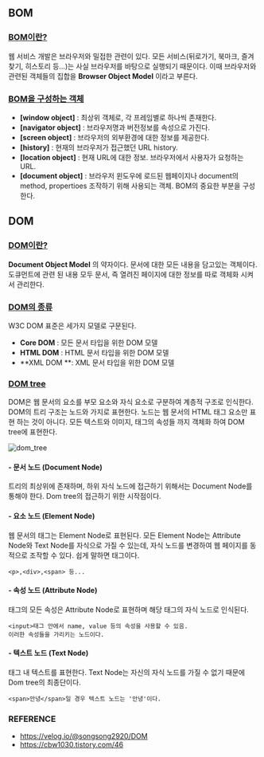 ## BOM



### <u>BOM이란?</u>

웹 서비스 개발은 브라우저와 밀접한 관련이 있다. 모든 서비스(뒤로가기, 북마크, 즐겨찾기, 히스토리 등...)는 사실 브라우저를 바탕으로 실행되기 때문이다. 이때 브라우저와 관련된 객체들의 집합을 **Browser Object Model** 이라고 부른다.



### <u>BOM을 구성하는 객체</u>

* **[window object]** : 최상위 객체로, 각 프레임별로 하나씩 존재한다.
* **[navigator object]** : 브라우저명과 버전정보를 속성으로 가진다.
* **[screen object]** : 브라우저의 외부환경에 대한 정보를 제공한다.
* **[history]** : 현재의 브라우저가 접근했던 URL history.
* **[location object]** : 현재 URL에 대한 정보. 브라우저에서 사용자가 요청하는 URL.
* **[document object]** : 브라우저 윈도우에 로드된 웹페이지나 document의 method, propertioes 조작하기 위해 사용되는 객체. BOM의 중요한 부분을 구성한다.



## DOM



### <u>DOM이란?</u>

**Document Object Model** 의 약자이다. 문서에 대한 모든 내용을 담고있는 객체이다. 도큐먼트에 관련 된 내용 모두 문서, 즉 열려진 페이지에 대한 정보를 따로 객체화 시켜서 관리한다.



### <u>DOM의 종류</u>

W3C DOM 표준은 세가지 모델로 구문된다.

* **Core DOM** : 모든 문서 타입을 위한 DOM 모델
* **HTML DOM** : HTML 문서 타입을 위한 DOM 모델
* **XML DOM **: XML 문서 타입을 위한 DOM 모델

### <u>DOM tree</u>

DOM은 웹 문서의 요소를 부모 요소와 자식 요소로 구분하여 계층적 구조로 인식한다. DOM의 트리 구조는 노드와 가지로 표현한다. 노드는 웹 문서의 HTML 태그 요소만 표현 하는 것이 아니다. 모든 텍스트와 이미지, 태그의 속성들 까지 객체화 하여 DOM tree에 표현한다.

![dom_tree](https://user-images.githubusercontent.com/61674527/103727230-2088a880-501e-11eb-8df2-8e9e4d752913.jpg)

#### - 문서 노드 (Document Node)

트리의 최상위에 존재하며, 하위 자식 노드에 접근하기 위해서는 Document Node를 통해야 한다. Dom tree의 접근하기 위한 시작점이다.

#### - 요소 노드 (Element Node)

웹 문서의 태그는 Element Node로 표현된다. 모든 Element Node는 Attribute Node와 Text Node를 자식으로 가질 수 있는데, 자식 노드를 변경하여 웹 페이지를 동적으로 조작할 수 있다. 쉽게 말하면 태그이다.

~~~
<p>,<div>,<span> 등...
~~~

#### - 속성 노드 (Attribute Node)

태그의 모든 속성은 Attribute Node로 표현하며 해당 태그의 자식 노드로 인식된다. 

~~~
<input>태그 안에서 name, value 등의 속성을 사용할 수 있음.
이러한 속성들을 가리키는 노드이다.
~~~

#### - 텍스트 노드 (Text Node)

태그 내 텍스트를 표현한다. Text Node는 자신의 자식 노드를 가질 수 없기 때문에 Dom tree의 최종단이다. 

~~~
<span>안녕</span>일 경우 텍스트 노드는 '안녕'이다.
~~~







### REFERENCE

* <a>https://velog.io/@songsong2920/DOM</a>
* <a>https://cbw1030.tistory.com/46</a>

